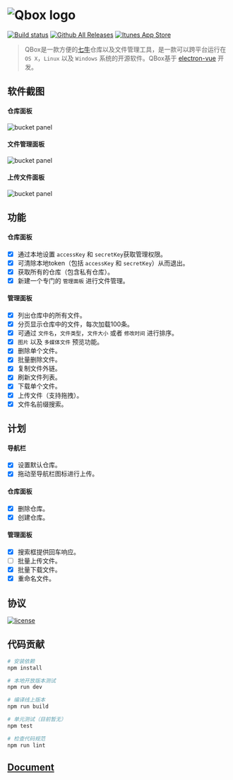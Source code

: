 
# ![Qbox logo](http://otwcctfiu.bkt.clouddn.com/logo-blue.png)

[![Build status](https://ci.appveyor.com/api/projects/status/soh7mapv45levrxy?svg=true)](https://ci.appveyor.com/project/LanceGin/qbox) [![Github All Releases](https://img.shields.io/github/downloads/lancegin/qbox/total.svg)]() [![Itunes App Store](https://img.shields.io/itunes/v/1267204866.svg)]()


> QBox是一款方便的[七牛](https://www.qiniu.com/)仓库以及文件管理工具，是一款可以跨平台运行在`OS X`，`Linux` 以及 `Windows` 系统的开源软件。QBox基于 [electron-vue](https://github.com/SimulatedGREG/electron-vue) 开发。

## 软件截图

#### 仓库面板

![bucket panel](http://otwcctfiu.bkt.clouddn.com/bucket-panel.png)

#### 文件管理面板

![bucket panel](http://otwcctfiu.bkt.clouddn.com/manage-panel.png)

#### 上传文件面板

![bucket panel](http://otwcctfiu.bkt.clouddn.com/upload-panel.png)

## 功能

#### 仓库面板

- [x] 通过本地设置 `accessKey` 和 `secretKey`获取管理权限。
- [x] 可清除本地token（包括 `accessKey` 和 `secretKey`）从而退出。
- [x] 获取所有的仓库（包含私有仓库）。
- [x] 新建一个专门的 `管理面板` 进行文件管理。

#### 管理面板

- [x] 列出仓库中的所有文件。
- [x] 分页显示仓库中的文件，每次加载100条。
- [x] 可通过 `文件名`，`文件类型`，`文件大小` 或者 `修改时间` 进行排序。
- [x] `图片` 以及 `多媒体文件` 预览功能。
- [x] 删除单个文件。
- [x] 批量删除文件。
- [x] 复制文件外链。
- [x] 刷新文件列表。
- [x] 下载单个文件。
- [x] 上传文件（支持拖拽）。
- [x] 文件名前缀搜索。

## 计划

#### 导航栏

- [x] 设置默认仓库。
- [x] 拖动至导航栏图标进行上传。

#### 仓库面板

- [x] 删除仓库。
- [x] 创建仓库。

#### 管理面板

- [x] 搜索框提供回车响应。
- [ ] 批量上传文件。
- [x] 批量下载文件。
- [x] 重命名文件。

## 协议

[![license](https://img.shields.io/github/license/lancegin/qbox.svg)]()

## 代码贡献

``` bash
# 安装依赖
npm install

# 本地开放版本测试
npm run dev

# 编译线上版本
npm run build

# 单元测试（目前暂无）
npm test

# 检查代码规范
npm run lint
```

## [Document](https://github.com/LanceGin/QBox/blob/master/README.md)

